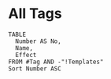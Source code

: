 # All Tags
``` dataview
TABLE 
  Number AS No,
  Name,
  Effect
FROM #Tag AND -"!Templates"
Sort Number ASC
```